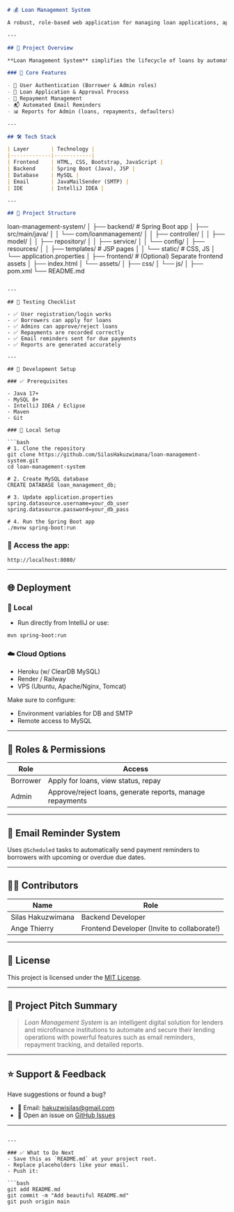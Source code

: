 ```markdown
# 💰 Loan Management System

A robust, role-based web application for managing loan applications, approvals, repayments, and automated reminders — built with **Spring Boot**, **JSP**, and **MySQL**.

---

## 🚀 Project Overview

**Loan Management System** simplifies the lifecycle of loans by automating critical processes for **borrowers** and **lenders (admins)**, reducing manual errors, improving follow-ups, and ensuring real-time visibility.

### 🎯 Core Features

- 🔐 User Authentication (Borrower & Admin roles)
- 📝 Loan Application & Approval Process
- 💸 Repayment Management
- 📬 Automated Email Reminders
- 📊 Reports for Admin (loans, repayments, defaulters)

---

## 🛠️ Tech Stack

| Layer       | Technology |
|-------------|------------|
| Frontend    | HTML, CSS, Bootstrap, JavaScript |
| Backend     | Spring Boot (Java), JSP |
| Database    | MySQL |
| Email       | JavaMailSender (SMTP) |
| IDE         | IntelliJ IDEA |

---

## 📁 Project Structure

```

loan-management-system/
│
├── backend/                  # Spring Boot app
│   ├── src/main/java/
│   │   └── com/loanmanagement/
│   │       ├── controller/
│   │       ├── model/
│   │       ├── repository/
│   │       ├── service/
│   │       └── config/
│   ├── resources/
│   │   ├── templates/        # JSP pages
│   │   └── static/           # CSS, JS
│   └── application.properties
│
├── frontend/                 # (Optional) Separate frontend assets
│   ├── index.html
│   └── assets/
│       ├── css/
│       └── js/
│
├── pom.xml
└── README.md

````

---

## 🧪 Testing Checklist

- ✅ User registration/login works
- ✅ Borrowers can apply for loans
- ✅ Admins can approve/reject loans
- ✅ Repayments are recorded correctly
- ✅ Email reminders sent for due payments
- ✅ Reports are generated accurately

---

## 🧰 Development Setup

### ✅ Prerequisites

- Java 17+
- MySQL 8+
- IntelliJ IDEA / Eclipse
- Maven
- Git

### 🔧 Local Setup

```bash
# 1. Clone the repository
git clone https://github.com/SilasHakuzwimana/loan-management-system.git
cd loan-management-system

# 2. Create MySQL database
CREATE DATABASE loan_management_db;

# 3. Update application.properties
spring.datasource.username=your_db_user
spring.datasource.password=your_db_pass

# 4. Run the Spring Boot app
./mvnw spring-boot:run
````

### 🧪 Access the app:

```http
http://localhost:8080/
```

---

## 🌐 Deployment

### 🔄 Local

* Run directly from IntelliJ or use:

```bash
mvn spring-boot:run
```

### ☁️ Cloud Options

* Heroku (w/ ClearDB MySQL)
* Render / Railway
* VPS (Ubuntu, Apache/Nginx, Tomcat)

Make sure to configure:

* Environment variables for DB and SMTP
* Remote access to MySQL

---

## 🧠 Roles & Permissions

| Role     | Access                                                    |
| -------- | --------------------------------------------------------- |
| Borrower | Apply for loans, view status, repay                       |
| Admin    | Approve/reject loans, generate reports, manage repayments |

---

## 📧 Email Reminder System

Uses `@Scheduled` tasks to automatically send payment reminders to borrowers with upcoming or overdue due dates.

---

## 🧑‍💻 Contributors

| Name              | Role                                        |
| ----------------- | ------------------------------------------- |
| Silas Hakuzwimana | Backend Developer                           |
| Ange Thierry      | Frontend Developer (Invite to collaborate!) |

---

## 📃 License

This project is licensed under the [MIT License](LICENSE).

---

## 📣 Project Pitch Summary

> *Loan Management System* is an intelligent digital solution for lenders and microfinance institutions to automate and secure their lending operations with powerful features such as email reminders, repayment tracking, and detailed reports.

---

## ⭐️ Support & Feedback

Have suggestions or found a bug?

* 📩 Email: [hakuzwisilas@gmail.com](mailto:hakuzwisilas@gmail.com)
* 💬 Open an issue on [GitHub Issues](https://github.com/SilasHakuzwimana/loan-management-system/issues)

---

````

---

### ✅ What to Do Next
- Save this as `README.md` at your project root.
- Replace placeholders like your email.
- Push it:

```bash
git add README.md
git commit -m "Add beautiful README.md"
git push origin main
````
